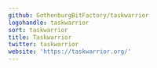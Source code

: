 ```yaml
---
github: GothenburgBitFactory/taskwarrior
logohandle: taskwarrior
sort: taskwarrior
title: Taskwarrior
twitter: taskwarrior
website: 'https://taskwarrior.org/'
---
```

